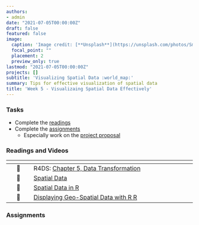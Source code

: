 ```yaml
---
authors:
- admin
date: "2021-07-05T00:00:00Z"
draft: false
featured: false
image:
  caption: 'Image credit: [**Unsplash**](https://unsplash.com/photos/SmnnJ0wdE4U)'
  focal_point: ""
  placement: 2
  preview_only: true
lastmod: "2021-07-05T00:00:00Z"
projects: []
subtitle: 'Visualizing Spatial Data :world_map:'
summary: Tips for effective visualization of spatial data
title: 'Week 5 - Visualizaing Spatial Data Effectively'
---
```


### Tasks


- Complete the [readings](/post/05-week/#readings)
- Complete the [assignments](/post/05-week/#assignments)
  - Especially work on the [project proposal](/#project)

### Readings and Videos

| <div style="width:50px"></div>  | <div style="width:420px"></div>  |  <div style="width:200px"></div> |
|:---:|:---|:---:|
| :open_book: | R4DS: [Chapter 5, Data Transformation](https://r4ds.had.co.nz/transform.html)  | **Required** |
| :movie_camera: | [Spatial Data](https://warpwire.duke.edu/w/Yw4GAA/) | **Required** |
| :open_book: | [Spatial Data in R](https://r-spatial.org/r/2018/10/25/ggplot2-sf.html)  | **Recommended** |
| :open_book: | [Displaying Geo-Spatial Data with R R](https://slcladal.github.io/maps.html) | **Recommended** |



### Assignments
